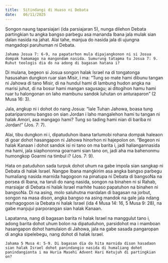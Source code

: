 ```yaml
---
title:  Sitindangi di Huaso ni Debata
date:   06/11/2025
---
```


Songon naung taparsiajari (ida parsiajaran 5), nunga dilehon Debata partingkian tu angka bangso parbegu asa mananda Ibana jala mulak sian dalan nasida na jahat. Alai tahe, manjua do nasida jala di ujungna mangadopi paruhuman ni Debata.

`Jahama Josua 7: 6-9, na papatarhon mula dipajangkonon ni si Josua dompak hamamago na mangondam nasida. Sumurung tatapma tu Josua 7: 9. Ruhut teologis dia do na adong di bagasan hatana i?`

Di mulana, begeon si Josua songon halak Israel na di tongatonga hasusahan dungkon ruar sian Misir, i ma: “Tung so mate hami dibunu tangan ni Jahowa di tano Misir, di na hundul hami di lambung hudon angka na marisi juhut, di na bosur hami mangan sagusagu; ai ditogihon hamu hami ruar tu halongonan on laho mambunu sandok luhutan on anturaparon” (2 Musa 16: 3).

Jala, angkup ni i dohot do nang Josua: “Iale Tuhan Jahowa, boasa tung patariparonmu bangso on sian Jordan i laho mangalehon hami tu tangan ni halak Amori, asa mangago hami? Tung so tading hami nian di bariba ni Jordan!” (Jos. 7: 7).

Alai, tibu dungkon ni i, dipatuduhon ibana tarlumobi rohana dompak haleaon di goar dohot hasangapon ni Jahowa hinorhon ni hajepolon on. “Begeon ni halak Kanaan i dohot sandok isi ni tano on ma barita i, jadi haliangannasida ma hami, jala siaphononna goarnami sian tano on, jadi aha ma bahenonmu humongkop Goarmi na timbul i? (Jos. 7: 9).

Hata on patuduhon sada turpuk dohot uhum na gabe impola sian sangkap ni Debata di halak Israel. Nangpe Ibana mangkirim asa angka bangso parbegu humaliang nasida marnida hagogoon na pinatupa ni Debata di bangsoNa na porsea di Ibana, na taruli do nang nasida, songon na binahen ni si Rahab, marsiajar di Debata ni halak Israel marhite huaso papatuhon na binahen ni bangsoNa. Di na asing, molo saluhutna mardalan di bagasan na jorbut, songon na masa dison, angka bangso na asing mandok na gale jala ndang marhagogoon ia Debata ni halak Israel (ida 4 Musa 14: 16, 5 Musa 9: 28), na gabe manjujui parporangan sian halak Kanaan.

Lapatanna, nang di bagasan barita ni halak Israel na manggulut tano i, adong barita dohot uhum bolon na dipatuduhon, parsidohot ma i mamboan hasangapon dohot hamulaion di Jahowa, jala na gabe sasada pangaropan di angka sipelebegu, nang dohot di halak Israel.

`Jahama 5 Musa 4: 5-9. Di bagasan dia do hita marnida dison hasadaon sian halak Israel dohot panindangio nasida di humaliang dohot panindangionta i ma Huria Masehi Advent Hari Ketujuh di partingkian on?`